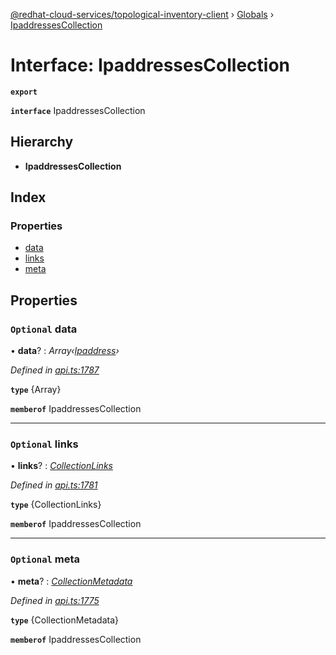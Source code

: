 [@redhat-cloud-services/topological-inventory-client](../README.md) › [Globals](../globals.md) › [IpaddressesCollection](ipaddressescollection.md)

# Interface: IpaddressesCollection

**`export`** 

**`interface`** IpaddressesCollection

## Hierarchy

* **IpaddressesCollection**

## Index

### Properties

* [data](ipaddressescollection.md#optional-data)
* [links](ipaddressescollection.md#optional-links)
* [meta](ipaddressescollection.md#optional-meta)

## Properties

### `Optional` data

• **data**? : *Array‹[Ipaddress](ipaddress.md)›*

*Defined in [api.ts:1787](https://github.com/RedHatInsights/javascript-clients/blob/master/packages/topological-inventory/api.ts#L1787)*

**`type`** {Array<Ipaddress>}

**`memberof`** IpaddressesCollection

___

### `Optional` links

• **links**? : *[CollectionLinks](collectionlinks.md)*

*Defined in [api.ts:1781](https://github.com/RedHatInsights/javascript-clients/blob/master/packages/topological-inventory/api.ts#L1781)*

**`type`** {CollectionLinks}

**`memberof`** IpaddressesCollection

___

### `Optional` meta

• **meta**? : *[CollectionMetadata](collectionmetadata.md)*

*Defined in [api.ts:1775](https://github.com/RedHatInsights/javascript-clients/blob/master/packages/topological-inventory/api.ts#L1775)*

**`type`** {CollectionMetadata}

**`memberof`** IpaddressesCollection
